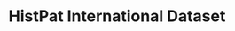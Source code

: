 ---
layout: default
citation: "\n@article{petralia_histpat_2019,\n\ttitle = {{HistPat} {International}
  {Dataset}},\n\turl = {https://dataverse.harvard.edu/dataset.xhtml?persistentId=doi:10.7910/DVN/QT4OJS},\n\tdoi
  = {10.7910/DVN/QT4OJS},\n\tabstract = {HistPat International provides the geography
  of historical patents granted to foreigns by the United States Patent and Trademark
  Office (USPTO) fro...},\n\tlanguage = {en},\n\turldate = {2021-08-17},\n\tauthor
  = {Petralia, Sergio},\n\tmonth = mar,\n\tyear = {2019},\n\tnote = {type: dataset},\n}\n"
description: 'HistPat International provides the geography of historical patents granted
  to foreign nationals by the United States Patent and Trademark Office (USPTO) from
  1836 to 1975. This historical dataset is constructed using digitalized records of
  original patent documents that are publicly available. HistPat can be used in different
  disciplines ranging from geography, economics, history, network science, and science
  and technology studies. Additionally, it can easily be merged with post-1975 USPTO
  digital patent data to extend it until today. '
last_edit: 08/17/2021, 09:21:25
location: https://dataverse.harvard.edu/dataset.xhtml?persistentId=doi:10.7910/DVN/QT4OJS
maintained_by: Contact maintainer through Dataverse
record_creation_timestamp: 08/17/2021, 09:21:25
shortname: histpat_international
tags:
- Historical Patents
- ' Technological Change'
- ' Inventions'
- ' Geography'
- ' Economics'
title: HistPat International Dataset
uuid: fb81106d-3933-488b-acd9-aff177f82423
---
